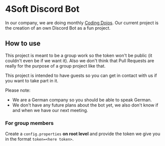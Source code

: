 # 4Soft Discord Bot

In our company, we are doing monthly [Coding Dojos](https://codingdojo.org/).
Our current project is the creation of an own Discord Bot as a fun project.

## How to use

This project is meant to be a group work so the token won't be public (it couldn't even be if we want it).
Also we don't think that Pull Requests are really for the purpose of a group project like that.

This project is intended to have guests so you can get in contact with us if you want to take part in it.

Please note:
- We are a German company so you should be able to speak German.
- We don't have any future plans about the bot yet, we also don't know if and when we have our next meeting.

### For group members

Create a `config.properties` **on root level** and provide
the token we give you in the format `token=<here token>`.